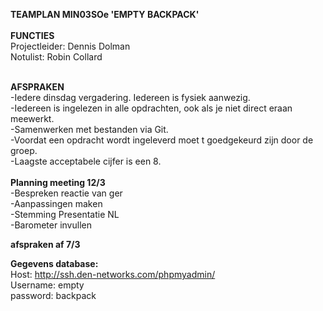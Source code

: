 <strong>TEAMPLAN MIN03SOe 'EMPTY BACKPACK'</strong>
<br/><br/>
<strong>FUNCTIES<br/></strong>
Projectleider: Dennis Dolman<br/>
Notulist: Robin Collard<br/>

<br/>
<strong>AFSPRAKEN</strong>
<br/>
-Iedere dinsdag vergadering. Iedereen is fysiek aanwezig.<br/>
-Iedereen is ingelezen in alle opdrachten, ook als je niet direct eraan meewerkt.<br/>
-Samenwerken met bestanden via Git. <br/>
-Voordat een opdracht wordt ingeleverd moet t goedgekeurd zijn door de groep.<br/>
-Laagste acceptabele cijfer is een 8.<br/>
<br/>
<strong>Planning meeting 12/3</strong>
<br/>
-Bespreken reactie van ger<br/>
-Aanpassingen maken<br/>
-Stemming Presentatie NL<br/>
-Barometer invullen<br/>


<strong>afspraken af 7/3</strong>
<br/>

<strong>Gegevens database:</strong>
<br/> 
Host: http://ssh.den-networks.com/phpmyadmin/<br/>
Username: empty<br/>
password: backpack<br/>

